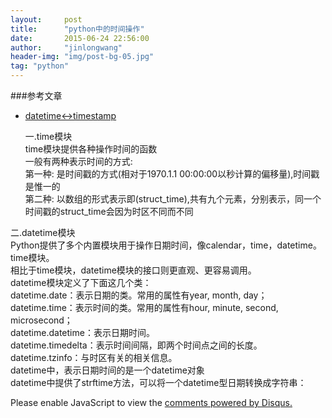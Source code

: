 ```yaml
---
layout:     post
title:      "python中的时间操作"
date:       2015-06-24 22:56:00
author:     "jinlongwang"
header-img: "img/post-bg-05.jpg"
tag: "python"
---
```

###参考文章
  * [datetime<->timestamp](http://blog.jmoz.co.uk/python-convert-datetime-to-timestamp/)

    一.time模块  
  time模块提供各种操作时间的函数  
  一般有两种表示时间的方式:  
  第一种: 是时间戳的方式(相对于1970.1.1 00:00:00以秒计算的偏移量),时间戳是惟一的  
  第二种: 以数组的形式表示即(struct_time),共有九个元素，分别表示，同一个时间戳的struct_time会因为时区不同而不同  

  二.datetime模块  
  Python提供了多个内置模块用于操作日期时间，像calendar，time，datetime。time模块。  
  相比于time模块，datetime模块的接口则更直观、更容易调用。  
  datetime模块定义了下面这几个类：  
  datetime.date：表示日期的类。常用的属性有year, month, day；  
  datetime.time：表示时间的类。常用的属性有hour, minute, second, microsecond；  
  datetime.datetime：表示日期时间。  
  datetime.timedelta：表示时间间隔，即两个时间点之间的长度。  
  datetime.tzinfo：与时区有关的相关信息。  
  datetime中，表示日期时间的是一个datetime对象  
  datetime中提供了strftime方法，可以将一个datetime型日期转换成字符串：


<div id="disqus_thread"></div>
<script type="text/javascript">
    /* * * CONFIGURATION VARIABLES * * */
    var disqus_shortname = 'jinlongwang';

    /* * * DON'T EDIT BELOW THIS LINE * * */
    (function() {
        var dsq = document.createElement('script'); dsq.type = 'text/javascript'; dsq.async = true;
        dsq.src = '//' + disqus_shortname + '.disqus.com/embed.js';
        (document.getElementsByTagName('head')[0] || document.getElementsByTagName('body')[0]).appendChild(dsq);
    })();
</script>
<noscript>Please enable JavaScript to view the <a href="https://disqus.com/?ref_noscript" rel="nofollow">comments powered by Disqus.</a></noscript>
